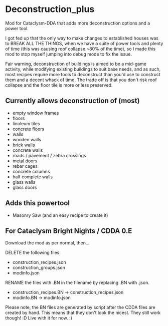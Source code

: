 # Deconstruction_plus
Mod for Cataclysm-DDA that adds more deconstruction options and a power tool.

I got fed up that the only way to make changes to established houses was to BREAK ALL THE THINGS, when we 
have a suite of power tools and plenty of time (this was causing roof collapse ~80% of the time), so I made 
this mod to stop myself jumping into debug mode to fix the issue.

Fair warning, deconstruction of buildings is aimed to be a mid-game activity, while modifying existing 
buildings to suit base needs, and as such, most recipes require more tools to deconstruct than you'd use to 
construct them and a decent whack of time. The trade off is that you don't risk roof collapse and the 
floor tile is more or less preserved.

## Currently allows deconstruction of (most)
- empty window frames
- floors
- linoleum tiles
- concrete floors
- walls
- wooden walls
- brick walls
- concrete walls
- roads / pavement / zebra crossings
- metal doors
- rebar cages
- concrete columns
- half complete walls
- glass walls
- glass doors


## Adds this powertool
- Masonry Saw (and an easy recipe to create it)

## For Cataclysm Bright Nights / CDDA 0.E
Download the mod as per normal, then... 

DELETE the following files:
- construction_recipes.json
- construction_groups.json
- modinfo.json

RENAME the files with .BN in the filename by replacing .BN with .json.
- construction_recipes.BN -> construction_recipes.json
- modinfo.BN -> modinfo.json 

Please note, the BN files are generated by script after the CDDA files are created by hand. This means that they don't look the nicest. They still work though! :D Live with it for now. :)